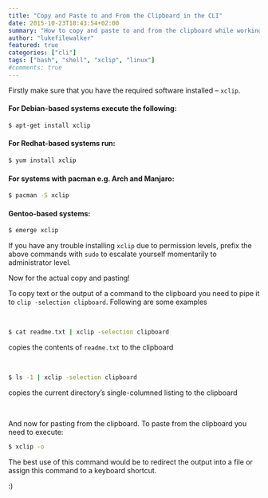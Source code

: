 ```yaml
---
title: "Copy and Paste to and From the Clipboard in the CLI"
date: 2015-10-23T18:43:54+02:00
summary: "How to copy and paste to and from the clipboard while working in the CLI."
author: "lukefilewalker"
featured: true
categories: ["cli"]
tags: ["bash", "shell", "xclip", "linux"]
#comments: true
---
```


Firstly make sure that you have the required software installed – `xclip`.

#### For Debian-based systems execute the following:
```bash 
$ apt-get install xclip
```

#### For Redhat-based systems run:
```bash 
$ yum install xclip
```

#### For systems with pacman e.g. Arch and Manjaro:
```bash 
$ pacman -S xclip
```

#### Gentoo-based systems:
```bash 
$ emerge xclip
```

If you have any trouble installing `xclip` due to permission levels, prefix the above commands with `sudo` to escalate yourself momentarily to administrator level.

Now for the actual copy and pasting!

To copy text or the output of a command to the clipboard you need to pipe it to `clip -selection clipboard`. Following are some examples

&nbsp;

```bash 
$ cat readme.txt | xclip -selection clipboard
```
copies the contents of `readme.txt` to the clipboard

&nbsp;

```bash 
$ ls -1 | xclip -selection clipboard
```
copies the current directory’s single-columned listing to the clipboard

&nbsp;

And now for pasting from the clipboard. To paste from the clipboard you need to execute:
```bash 
$ xclip -o
```
The best use of this command would be to redirect the output into a file or assign this command to a keyboard shortcut.

:)
